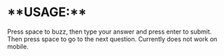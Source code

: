 <h1>**USAGE:**</h1>

Press space to buzz, then type your answer and press enter to submit. Then press space to go to the next question. Currently does not work on mobile.
